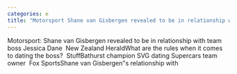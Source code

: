 ```yaml
---
categories: e
title: "Motorsport Shane van Gisbergen revealed to be in relationship with team boss Jessica Dane  New Zealand Herald"
---
```

Motorsport: Shane van Gisbergen revealed to be in relationship with team boss Jessica Dane&nbsp;&nbsp;New Zealand HeraldWhat are the rules when it comes to dating the boss?&nbsp;&nbsp;StuffBathurst champion SVG dating Supercars team owner&nbsp;&nbsp;Fox SportsShane van Gisbergen"s relationship with 